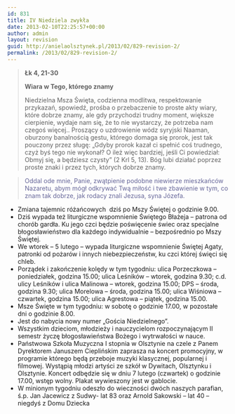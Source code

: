 ```yaml
---
id: 831
title: IV Niedziela zwykła
date: 2013-02-10T22:25:57+00:00
author: admin
layout: revision
guid: http://anielaolsztynek.pl/2013/02/829-revision-2/
permalink: /2013/02/829-revision-2/
---
```

> **Łk 4, 21-30**
> 
> **Wiara w Tego, którego znamy**
> 
> Niedzielna Msza Święta, codzienna modlitwa, respektowanie przykazań, spowiedź, prośba o przebaczenie to proste akty wiary, które dobrze znamy, ale gdy przychodzi trudny moment, większe cierpienie, wydaje nam się, że to nie wystarczy, że potrzeba nam czegoś więcej.. Proszący o uzdrowienie wódz syryjski Naaman, oburzony banalnością gestu, którego domaga się prorok, jest tak pouczony przez sługę: &#8222;Gdyby prorok kazał ci spełnić coś trudnego, czyż byś tego nie wykonał? O ileż więc bardziej, jeśli Ci powiedział: Obmyj się, a będziesz czysty&#8221; (2 Krl 5, 13). Bóg lubi działać poprzez proste znaki i przez tych, których dobrze znamy.

> <span style="color: #666699;">Oddal ode mnie, Panie, zwątpienie podobne niewierze mieszkańców Nazaretu, abym mógł odkrywać Twą miłość i twe zbawienie w tym, co znam tak dobrze, jak rodacy znali Jezusa, syna Józefa.</span>

  * Zmiana tajemnic różańcowych  dziś po Mszy Świętej o godzinie 9.00.
  * Dziś wypada też liturgiczne wspomnienie Świętego Błażeja &#8211; patrona od chorób gardła. Ku jego czci będzie poświęcenie świec oraz specjalne błogosławieństwo dla każdego indywidualnie &#8211; bezpośrednio po Mszy Świętej.
  * We wtorek &#8211; 5 lutego &#8211; wypada liturgiczne wspomnienie Świętej Agaty, patronki od pożarów i innych niebezpieczeństw, ku czci której święci się chleb.
  * Porządek i zakończenie kolędy w tym tygodniu: ulica Porzeczkowa &#8211; poniedziałek, godzina 15.00; ulica Leśników &#8211; wtorek, godzina 9.30; c.d. ulicy Leśników i ulica Malinowa &#8211; wtorek, godzina 15.00; DPS &#8211; środa, godzina 9.30; ulica Morelowa &#8211; środa, godzina 15.00; ulica Wiśniowa &#8211; czwartek, godzina 15.00; ulica Agrestowa &#8211; piątek, godzina 15.00.
  * Msze Święte w tym tygodniu: w sobotę o godzinie 17.00, w pozostałe dni o godzinie 8.00.
  * Jest do nabycia nowy numer &#8222;Gościa Niedzielnego&#8221;.
  * Wszystkim dzieciom, młodzieży i nauczycielom rozpoczynającym II semestr życzę błogosławieństwa Bożego i wytrwałości w nauce.
  * Państwowa Szkoła Muzyczna I stopnia w Olsztynie na czele z Panem Dyrektorem Januszem Cieplińskim zaprasza na koncert promocyjny, w programie którego będą przeboje muzyki klasycznej, popularnej i filmowej. Wystąpią młodzi artyści ze szkół w Dywitach, Olsztynku i Olsztynie. Koncert odbędzie się w dniu 7 lutego (czwartek) o godzinie 17.00, wstęp wolny. Plakat wywieszony jest w gablocie.
  * W minionym tygodniu odeszło do wieczności dwóch naszych parafian, ś.p. Jan Jacewicz z Sudwy- lat 83 oraz Arnold Sakowski &#8211; lat 40 &#8211; niegdyś z Domu Dziecka

>